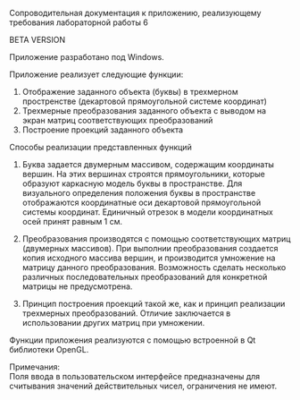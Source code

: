 Сопроводительная документация к приложению, реализующему требования лабораторной работы 6

BETA VERSION

Приложение разработано под Windows.

Приложение реализует следующие функции:

1. Отображение заданного объекта (буквы) в трехмерном простренстве (декартовой прямоугольной системе координат)
2. Трехмерные преобразования заданного объекта с выводом на экран матриц соответствующих преобразований
3. Построение проекций заданного объекта

Способы реализации представленных функций

1. Буква задается двумерным массивом, содержащим координаты вершин. На этих вершинах строятся прямоугольники, которые образуют каркасную модель буквы в пространстве. Для визуального определения положения буквы в пространстве отображаются координатные оси декартовой прямоугольной системы координат. Единичный отрезок в модели координатных осей принят равным 1 см.

2. Преобразования производятся с помощью соответствующих матриц (двумерных массивов). При выполнии преобразования создается копия исходного массива вершин, и производится умножение на матрицу данного преобразования. Возможность сделать несколько различных последовательных преобразований для конкретной матрицы не предусмотрена.

3. Принцип построения проекций такой же, как и принцип реализации трехмерных преобразований. Отличие заключается в использовании других матриц при умножении.

Функции приложения реализуются с помощью встроенной в Qt библиотеки OpenGL.

Примечания:  
Поля ввода в пользовательском интерфейсе предназначены для считывания значений действительных чисел, ограничения не имеют.
